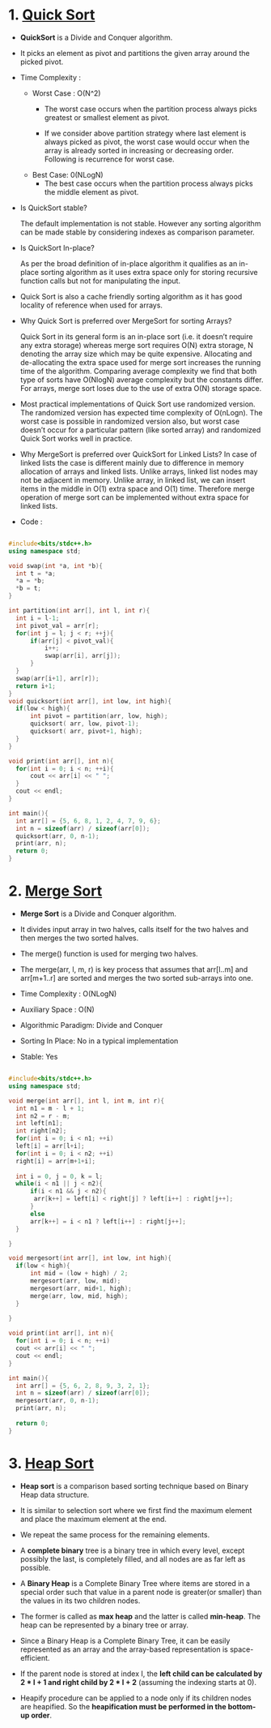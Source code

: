 # 1. [Quick Sort](https://www.geeksforgeeks.org/quick-sort/)
  * **QuickSort** is a Divide and Conquer algorithm.
  
  * It picks an element as pivot and partitions the given array around the picked pivot.
  
  * Time Complexity : 
    * Worst Case : O(N^2)
      * The worst case occurs when the partition process always picks greatest or smallest element as pivot. 
      
      * If we consider above partition strategy where last element is always picked as pivot, the worst case 
        would occur when the array is already sorted in increasing or decreasing order. Following is recurrence for worst case.
    * Best Case: 0(NLogN)
      * The best case occurs when the partition process always picks the middle element as pivot.
  * Is QuickSort stable? 
  
    The default implementation is not stable. However any sorting algorithm can be made stable by considering indexes as comparison parameter.
  * Is QuickSort In-place?
  
    As per the broad definition of in-place algorithm it qualifies as an in-place sorting algorithm as it uses extra space only for storing 
    recursive function calls but not for manipulating the input.
    
  * Quick Sort is also a cache friendly sorting algorithm as it has good locality of reference when used for arrays.
  
  * Why Quick Sort is preferred over MergeSort for sorting Arrays?
  
    Quick Sort in its general form is an in-place sort (i.e. it doesn’t require any extra storage) whereas merge sort requires O(N) extra storage,
    N denoting the array size which may be quite expensive. Allocating and de-allocating the extra space used for merge sort increases the running 
    time of the algorithm. Comparing average complexity we find that both type of sorts have O(NlogN) average complexity but the constants differ. 
    For arrays, merge sort loses due to the use of extra O(N) storage space.
    
  * Most practical implementations of Quick Sort use randomized version. The randomized version has expected time complexity of O(nLogn). The worst 
    case is possible in randomized version also, but worst case doesn’t occur for a particular pattern (like sorted array) and randomized Quick Sort 
    works well in practice.
    
  * Why MergeSort is preferred over QuickSort for Linked Lists?
    In case of linked lists the case is different mainly due to difference in memory allocation of arrays and linked lists. Unlike arrays, linked list
    nodes may not be adjacent in memory. Unlike array, in linked list, we can insert items in the middle in O(1) extra space and O(1) time. Therefore 
    merge operation of merge sort can be implemented without extra space for linked lists.
    
    
  
  
  * Code : 
  
  ```cpp
  
#include<bits/stdc++.h>
using namespace std;

void swap(int *a, int *b){
	int t = *a;
	*a = *b;
	*b = t;
}

int partition(int arr[], int l, int r){
	int i = l-1;
	int pivot_val = arr[r];
	for(int j = l; j < r; ++j){
		if(arr[j] < pivot_val){
			i++;
			swap(arr[i], arr[j]);
		}
	}
	swap(arr[i+1], arr[r]);
	return i+1;	
}
void quicksort(int arr[], int low, int high){
	if(low < high){
		int pivot = partition(arr, low, high);
		quicksort( arr, low, pivot-1);
		quicksort( arr, pivot+1, high);
	}
}

void print(int arr[], int n){
	for(int i = 0; i < n; ++i){
		cout << arr[i] << " ";
	}
	cout << endl;
}

int main(){
	int arr[] = {5, 6, 8, 1, 2, 4, 7, 9, 6};
	int n = sizeof(arr) / sizeof(arr[0]);
	quicksort(arr, 0, n-1);
	print(arr, n);
	return 0;
}

```


# 2. [Merge Sort](https://www.geeksforgeeks.org/merge-sort/)

  * **Merge Sort** is a Divide and Conquer algorithm. 
     
  * It divides input array in two halves, calls itself for the two halves and then merges the two sorted halves.
     
  * The merge() function is used for merging two halves. 
     
  * The merge(arr, l, m, r) is key process that assumes that arr[l..m] and arr[m+1..r] are sorted and merges the two sorted sub-arrays into one.
  
  * Time Complexity : O(NLogN)
  
  * Auxiliary Space : O(N)
  
  * Algorithmic Paradigm: Divide and Conquer

  * Sorting In Place: No in a typical implementation

  * Stable: Yes
  
  ```cpp
  
  #include<bits/stdc++.h>
using namespace std;

void merge(int arr[], int l, int m, int r){
	int n1 = m - l + 1;
	int n2 = r - m;
	int left[n1];
	int right[n2];
	for(int i = 0; i < n1; ++i)
	left[i] = arr[l+i];
	for(int i = 0; i < n2; ++i)
	right[i] = arr[m+1+i];
	
	int i = 0, j = 0, k = l;
	while(i < n1 || j < n2){
		if(i < n1 && j < n2){
		 arr[k++] = left[i] < right[j] ? left[i++] : right[j++];
		}
		else
		arr[k++] = i < n1 ? left[i++] : right[j++];
	}

}

void mergesort(int arr[], int low, int high){
	if(low < high){
		int mid = (low + high) / 2;
		mergesort(arr, low, mid);
		mergesort(arr, mid+1, high);
		merge(arr, low, mid, high);
	}
	
}

void print(int arr[], int n){
	for(int i = 0; i < n; ++i)
	cout << arr[i] << " ";
	cout << endl;
}

int main(){
	int arr[] = {5, 6, 2, 8, 9, 3, 2, 1};
	int n = sizeof(arr) / sizeof(arr[0]);
	mergesort(arr, 0, n-1);
	print(arr, n);
	
	return 0;
}

```


# 3. [Heap Sort](https://www.geeksforgeeks.org/heap-sort/)

  * **Heap sort** is a comparison based sorting technique based on Binary Heap data structure. 
  
  * It is similar to selection sort where we first find the maximum element and place the maximum element at the end.
  
  * We repeat the same process for the remaining elements.  
  
  * A **complete binary** tree is a binary tree in which every level, except possibly the last, is completely filled, and all nodes are as far left as possible.
  
  * A **Binary Heap** is a Complete Binary Tree where items are stored in a special order such that value in a parent node is greater(or smaller) than the values
    in its two children nodes. 
    
  * The former is called as **max heap** and the latter is called **min-heap**. The heap can be represented by a binary tree or array.
  
  * Since a Binary Heap is a Complete Binary Tree, it can be easily represented as an array and the array-based representation is space-efficient. 
  
  * If the parent node is stored at index I, the **left child can be calculated by 2 * I + 1 and right child by 2 * I + 2** (assuming the indexing starts at 0).
  
  * Heapify procedure can be applied to a node only if its children nodes are heapified. So the **heapification must be performed in the bottom-up order**.
  




